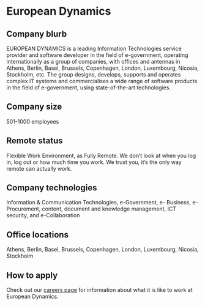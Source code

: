 # European Dynamics

## Company blurb
EUROPEAN DYNAMICS is a leading Information Technologies service provider and software developer in the field of e-government, operating internationally as a group of companies, with offices and antennas in Athens, Berlin, Basel, Brussels, Copenhagen, London, Luxembourg, Nicosia, Stockholm, etc. The group designs, develops, supports and operates complex IT systems and commercialises a wide range of software products in the field of e-government, using state-of-the-art technologies.

## Company size
501-1000 employees

## Remote status
Flexible Work Environment, as Fully Remote.
We don’t look at when you log in, log out or how much time you work. We trust you, it’s the only way remote can actually work.

## Company technologies
Information & Communication Technologies, e-Government, e- Business, e-Procurement, content, document and knowledge management, ICT security, and e-Collaboration

## Office locations
Athens, Berlin, Basel, Brussels, Copenhagen, London, Luxembourg, Nicosia, Stockholm

## How to apply
Check out our [careers page](https://www.eurodyn.com/careers/) for information about what it is like to work at European Dynamics.
